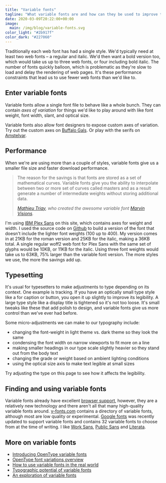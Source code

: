 ```yaml
---
title: "Variable fonts"
tagline: "What variable fonts are and how can they be used to improve typesetting on the web"
date: 2020-03-09T20:22:00+00:00
image:
  main: /img/blog/variable-fonts.svg
color_light: "#2b917f"
color_dark: "#227060"
---
```


Traditionally each web font has had a single style. We'd typically need at least two web fonts – a regular and italic. We'd then want a bold version too, which would take us up to three web fonts, or four including bold italic. The number of fonts quickly balloon, which is problematic as they're slow to load and delay the rendering of web pages. It's these performance constraints that lead us to use fewer web fonts than we'd like to.

## Enter variable fonts

Variable fonts allow a single font file to behave like a whole bunch. They can contain _axes of variation_ for things we'd like to play around with like font weight, font width, slant, and optical size.

<div id="variable-fonts-a" class="u-margin-vertical-xlarge"></div>

Variable fonts also allow font designers to expose custom axes of variation. Try out the custom axes on [Buffalo Gals][9]. Or play with the serifs on [Amstelvar][12].

## Performance

When we're are using more than a couple of styles, variable fonts give us a smaller file size and faster download performance.

<blockquote>
<p>The reason for the savings is that fonts are stored as a set of mathematical curves. Variable fonts give you the ability to interpolate between two or more set of curves called masters and as a result generate a number of intermediate weights without storing additional data.</p>
<cite><a href="https://blog.prototypr.io/an-exploration-of-variable-fonts-37f85a91a048">Mathieu Triay</a>, who created the awesome variable font <a href="https://www.readvisions.com/marvin">Marvin Visions</a>.</cite>
</blockquote>

I'm using [IBM Plex Sans][2] on this site, which contains axes for weight and width. I used the source code on [Github][11] to build a version of the font that doesn't include the lighter font weights (100 up to 400). My version comes in at 21KB for the roman version and 25KB for the italic, making a 36KB total. A single regular woff2 web font for Plex Sans with the same set of glyphs would be 10KB, or 11KB for the italic. Using three font weights would take us to 63KB, 75% larger than the variable font version. The more styles we use, the more the savings add up.

## Typesetting

It's usual for typesetters to make adjustments to type depending on its context. One example is tracking. If you have an optically small type style like a for caption or button, you open it up slightly to improve its legibility. A large type style like a display title is tightened so it's not too loose. It's small tweaks like these that add polish to design, and variable fonts give us more control than we've ever had before.

Some micro-adjustments we can make to our typography include:

- changing the font-weight in light theme vs. dark theme so they look the same
- condensing the font width on narrow viewports to fit more on a line
- making smaller headings in our type scale slightly heavier so they stand out from the body text
- changing the grade or weight based on ambient lighting conditions
- using the optical size axis to make text legible at small sizes

Try adjusting the type on this page to see how it affects the legibility.

<div id="variable-fonts-b" class="u-margin-vertical-large"></div>

## Finding and using variable fonts

Variable fonts already have excellent [browser support][1], however, they are a relatively new technology and there aren't all that many high-quality variable fonts around. [v-fonts.com][6] contains a directory of variable fonts, although most are low quality or experimental. [Google fonts][10] was recently updated to support variable fonts and contains 32 variable fonts to choose from at the time of writing. I like [Work Sans][13], [Public Sans][14] and [Literata][15].

<script src="/js/variable-fonts.js"></script>

## More on variable fonts

- [Introducing OpenType variable fonts][3]
- [OpenType font variations overview][4]
- [How to use variable fonts in the real world][5]
- [Typographic potential of variable fonts][7]
- [An exploration of variable fonts][8]

[1]: https://caniuse.com/#feat=variable-fonts
[2]: https://www.ibm.com/plex/
[3]: https://medium.com/variable-fonts/https-medium-com-tiro-introducing-opentype-variable-fonts-12ba6cd2369
[4]: https://docs.microsoft.com/en-us/typography/opentype/spec/otvaroverview
[5]: https://medium.com/clear-left-thinking/how-to-use-variable-fonts-in-the-real-world-e6d73065a604
[6]: https://v-fonts.com/
[7]: http://www.alphabettes.org/responsive-variable-fonts/
[8]: https://blog.prototypr.io/an-exploration-of-variable-fonts-37f85a91a048
[9]: https://www.axis-praxis.org/specimens/buffalo-gal
[10]: https://fonts.google.com/?vfonly
[11]: https://github.com/IBM/plex
[12]: https://v-fonts.com/fonts/amstelvar
[13]: https://fonts.google.com/specimen/Work+Sans?vfonly
[14]: https://fonts.google.com/specimen/Public+Sans?vfonly
[15]: https://fonts.google.com/specimen/Literata?vfonly
